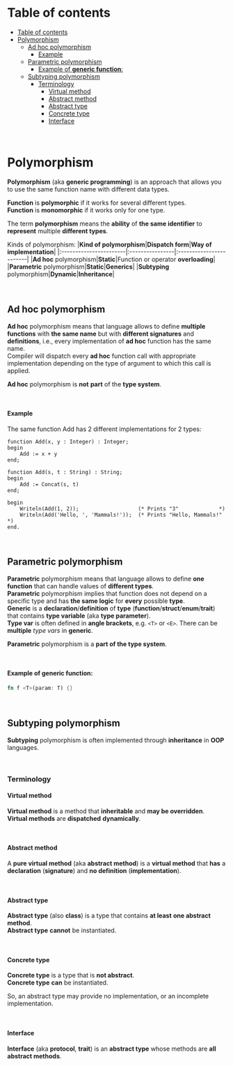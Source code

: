 # Table of contents
- [Table of contents](#table-of-contents)
- [Polymorphism](#polymorphism)
  - [Ad hoc polymorphism](#ad-hoc-polymorphism)
      - [Example](#example)
  - [Parametric polymorphism](#parametric-polymorphism)
      - [Example of **generic function**:](#example-of-generic-function)
  - [Subtyping polymorphism](#subtyping-polymorphism)
    - [Terminology](#terminology)
      - [Virtual method](#virtual-method)
      - [Abstract method](#abstract-method)
      - [Abstract type](#abstract-type)
      - [Concrete type](#concrete-type)
      - [Interface](#interface)

<br>

# Polymorphism
**Polymorphism** (aka **generic programming**) is an approach that allows you to use the same function name with different data types.<br>

**Function** is **polymorphic** if it works for several different types.<br>
**Function** is **monomorphic** if it works only for one type.<br>

The term **polymorphism** means the **ability** of **the same identifier** to **represent** multiple **different types**.<br>

Kinds of polymorphism:
|**Kind of polymorphism**|**Dispatch form**|**Way of implementation**|
|:-----------------------|:----------------|:------------------------|
|**Ad hoc** polymorphism|**Static**|Function or operator **overloading**|
|**Parametric** polymorphism|**Static**|**Generics**|
|**Subtyping** polymorphism|**Dynamic**|**Inheritance**|

<br>

## Ad hoc polymorphism
**Ad hoc** polymorphism means that language allows to define **multiple functions** with **the same name** but with **different signatures** and **definitions**, i.e., every implementation of **ad hoc** function has the same name.<br>
Compiler will dispatch every **ad hoc** function call with appropriate implementation depending on the type of argument to which this call is applied.

**Ad hoc** polymorphism is **not** **part** of the **type system**.

<br>

#### Example
The same function Add has 2 different implementations for 2 types:
```text
function Add(x, y : Integer) : Integer;
begin
    Add := x + y
end;

function Add(s, t : String) : String;
begin
    Add := Concat(s, t)
end;

begin
    Writeln(Add(1, 2));                   (* Prints "3"             *)
    Writeln(Add('Hello, ', 'Mammals!'));  (* Prints "Hello, Mammals!" *)
end.
```

<br>

## Parametric polymorphism
**Parametric** polymorphism means that language allows to define **one function** that can handle values of **different types**.<br>
**Parametric** polymorphism implies that function does not depend on a specific type and has **the same logic** for **every** possible **type**.<br>
**Generic** is a **declaration**/**definition** of **type** (**function**/**struct**/**enum**/**trait**) that contains **type variable** (aka **type parameter**).<br>
**Type var** is often defined in **angle brackets**, e.g. ``<T>`` or ``<E>``. There can be **multiple** *type vars* in **generic**.<br>

**Parametric** polymorphism is a **part of the type system**.<br>

<br>

#### Example of **generic function**:
```Rust
fn f <T>(param: T) {}
```

<br>

## Subtyping polymorphism
**Subtyping** polymorphism is often implemented through **inheritance** in **OOP** languages.<br>

<br>

### Terminology

#### Virtual method
**Virtual method** is a method that **inheritable** and **may be overridden**.<br>
**Virtual methods** are **dispatched** **dynamically**.<br>

<br>

#### Abstract method
A **pure virtual method** (aka **abstract method**) is a **virtual method** that **has** a **declaration** (**signature**) and **no definition** (**implementation**).<br>

<br>

#### Abstract type
**Abstract type** (also **class**) is a type that contains **at least** **one abstract method**.<br>
**Abstract type** **cannot** be instantiated.<br>

<br>

#### Concrete type
**Concrete type** is a type that is **not abstract**.<br>
**Concrete type** **can** be instantiated.<br>

So, an abstract type may provide no implementation, or an incomplete implementation.<br>

<br>

#### Interface
**Interface** (aka **protocol**, **trait**) is an **abstract type** whose methods are **all abstract methods**.<br>
